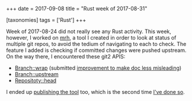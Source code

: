 +++
date = 2017-09-08
title = "Rust week of 2017-08-31"

[taxonomies]
tags = ['Rust']
+++

Week of 2017-08-24 did not really see any Rust activity. This week,
however, I worked on [mrh], a tool I created in order to look at status
of multiple git repos, to avoid the tedium of navigating to each to
check. The feature I added is checking if committed changes were pushed
upstream. On the way there, I encountered these git2 APIS:

-   [Branch::wrap] (submitted [improvement to make doc less misleading])
-   [Branch::upstream]
-   [Repositoty::head]

I ended up [publishing the tool] too, which is the second time [I\'ve
done so].

  [mrh]: https://github.com/tshepang/mrh
  [Branch::wrap]: https://docs.rs/git2/0.6.8/git2/struct.Branch.html#method.wrap
  [improvement to make doc less misleading]: https://github.com/alexcrichton/git2-rs/pull/246
  [Branch::upstream]: https://docs.rs/git2/0.6.8/git2/struct.Branch.html#method.upstream
  [Repositoty::head]: https://docs.rs/git2/0.6.8/git2/struct.Repository.html#method.head
  [publishing the tool]: https://crates.io/crates/mrh
  [I\'ve done so]: https://crates.io/crates/weeks-from-now
